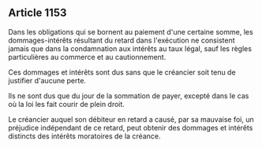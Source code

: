 Article 1153
----
Dans les obligations qui se bornent au paiement d'une certaine somme, les
dommages-intérêts résultant du retard dans l'exécution ne consistent jamais que
dans la condamnation aux intérêts au taux légal, sauf les règles particulières
au commerce et au cautionnement.

Ces dommages et intérêts sont dus sans que le créancier soit tenu de justifier
d'aucune perte.

Ils ne sont dus que du jour de la sommation de payer, excepté dans le cas où la
loi les fait courir de plein droit.

Le créancier auquel son débiteur en retard a causé, par sa mauvaise foi, un
préjudice indépendant de ce retard, peut obtenir des dommages et intérêts
distincts des intérêts moratoires de la créance.
